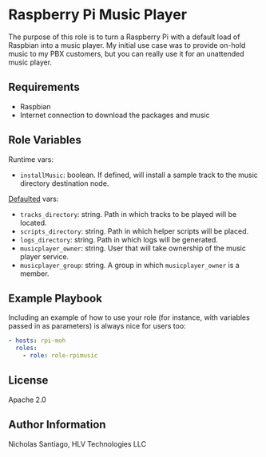 # Raspberry Pi Music Player

The purpose of this role is to turn a Raspberry Pi with a default load of Raspbian into a music player. My initial use case was to provide on-hold music to my PBX customers, but you can really use it for an unattended music player.

## Requirements

- Raspbian
- Internet connection to download the packages and music

## Role Variables

Runtime vars:

- `installMusic`: boolean. If defined, will install a sample track to the music directory destination node.

[Defaulted](defaults/main.yml) vars:

- `tracks_directory`: string. Path in which tracks to be played will be located.
- `scripts_directory`: string. Path in which helper scripts will be placed.
- `logs_directory`: string. Path in which logs will be generated.
- `musicplayer_owner`: string. User that will take ownership of the music player service.
- `musicplayer_group`: string. A group in which `musicplayer_owner` is a member.

## Example Playbook

Including an example of how to use your role (for instance, with variables passed in as parameters) is always nice for users too:

```yaml
- hosts: rpi-moh
  roles:
    - role: role-rpimusic
```

## License

Apache 2.0

## Author Information

Nicholas Santiago, HLV Technologies LLC
